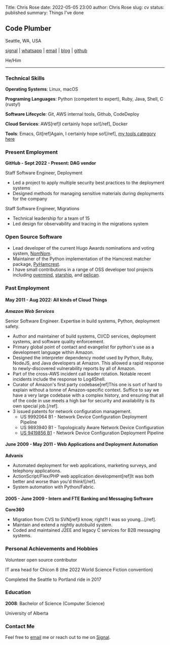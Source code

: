 Title: Chris Rose
date: 2022-05-05 23:00
author: Chris Rose
slug: cv
status: published
summary: Things I've done

## Code Plumber

Seattle, WA, USA

[signal](tel:2062456758) \| [whatsapp](https://wa.me/12062456758) \| [email](mailto:offline@offby1.net) \| [blog](https://offby1.website/) \| [github](https://github.com/offbyone)

He/Him

------------------------------------------------------------------------

### Technical Skills

**Operating Systems**: Linux, macOS

**Programing Languages**: Python (competent to expert), Ruby, Java, Shell, C (rusty!)

**Software Lifecycle**: Git, AWS internal tools, Github, CodeDeploy

**Cloud Services**: AWS\[ref\]I certainly hope so\![/ref\], Docker

**Tools**: Emacs, Git\[ref\]Again, I certainly hope so\![/ref\], [my tools category here]({category}tools)

### Present Employment

**GitHub - Sept 2022 - Present: DAG vendor**

Staff Software Engineer, Deployment

- Led a project to apply multiple security best practices to the deployment systems
- Designed methods for managing sensitive materials during deployments for the company

Staff Software Engineer, Migrations

- Technical leadership for a team of 15
- Led design for observability and tracing in the migrations system

### Open Source Software

- Lead developer of the current Hugo Awards nominations and voting system, [NomNom](https://nomnom.fans/).
- Maintainer of the Python implementation of the Hamcrest matcher package, [PyHamcrest](https://github.com/hamcrest/PyHamcrest).
- I have small contributions in a range of OSS developer tool projects including [overmind](https://github.com/DarthSim/overmind), [starship](https://starship.rs/), and [pelican](https://getpelican.com/).

### Past Employment

#### May 2011 - Aug 2022: All kinds of Cloud Things

***Amazon Web Services***

Senior Software Engineer. Expertise in build systems, Python, deployment safety.

- Author and maintainer of build systems, CI/CD services, deployment systems, and software quality enforcement.
- Primary global point of contact and evangelist for python's use as a development language within Amazon.
- Designed the interpreter dependency model used by Python, Ruby, NodeJS, and Java developers at Amazon. This allowed a rapid response to newly-discovered vulnerability reports by all of Amazon.
- Part of the cross-AWS incident call leader rotation. Notable recent incidents include the response to Log4Shell.
- Curator of Amazon's first party codebase\[ref\]This one is sort of hard to explain without a tonne of Amazon-specific context. Suffice to say we have a very large codebase with a complex history, and ensuring that all of the code in use meets a high bar for security and availability is its own special job.\[/ref\].
- 3 issued patents for network configuration management.
  - US 9992064 B1 - Network Device Configuration Deployment Pipeline
  - US 9893940 B1 - Topologically Aware Network Device Configuration
  - [US 9419856 B1](https://portal.unifiedpatents.com/patents/patent/US-10466984-B2) - Network Device Configuration Deployment Pipeline

#### June 2009 - May 2011 - Web Applications and Deployment Automation

**Advanis**

- Automated deployment for web applications, marketing surveys, and telephony applications.
- ActionScript/Flex/PHP web application development\[ref\]It was both better and worse than you'd think\![/ref\].
- System automation with Python/Fabric.

#### 2005 - June 2009 - Intern and FTE Banking and Messaging Software

**Core360**

- Migration from CVS to SVN\[ref\]I know, right?! I was so young\...\[/ref\].
- Maintain and extend a nightly autobuild system.
- Coded and maintained J2EE and legacy C services for B2B messaging systems.

### Personal Achievements and Hobbies

Volunteer open source contributor

IT area head for Chicon 8 (the 2022 World Science Fiction convention)

Completed the Seattle to Portland ride in 2017

### Education

**2008**: Bachelor of Science (Computer Science)

University of Alberta

### Contact Me

Feel free to [email](mailto:offline@offby1.net) me or reach out to me on [Signal](tel:2062456758).
